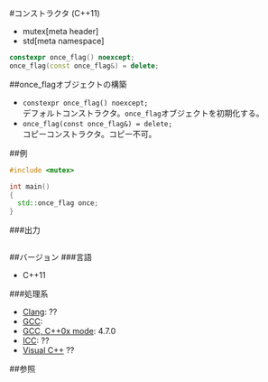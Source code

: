 #コンストラクタ (C++11)
* mutex[meta header]
* std[meta namespace]

```cpp
constexpr once_flag() noexcept;
once_flag(const once_flag&) = delete;
```

##once_flagオブジェクトの構築
- `constexpr once_flag() noexcept;`<br/>デフォルトコンストラクタ。`once_flag`オブジェクトを初期化する。
- `once_flag(const once_flag&) = delete;`<br/>コピーコンストラクタ。コピー不可。


##例
```cpp
#include <mutex>

int main()
{
  std::once_flag once;
}
```

###出力
```
```

##バージョン
###言語
- C++11

###処理系
- [Clang](/implementation.md#clang): ??
- [GCC](/implementation.md#gcc): 
- [GCC, C++0x mode](/implementation.md#gcc): 4.7.0
- [ICC](/implementation.md#icc): ??
- [Visual C++](/implementation.md#visual_cpp) ??


##参照


